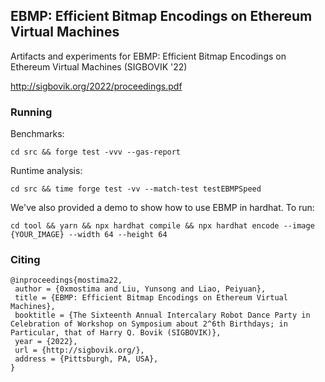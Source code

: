 ## EBMP: Efficient Bitmap Encodings on Ethereum Virtual Machines

Artifacts and experiments for EBMP: Efficient Bitmap Encodings on Ethereum Virtual Machines (SIGBOVIK '22) 

http://sigbovik.org/2022/proceedings.pdf

### Running

Benchmarks:
```
cd src && forge test -vvv --gas-report
```

Runtime analysis:
```
cd src && time forge test -vv --match-test testEBMPSpeed
```

We've also provided a demo to show how to use EBMP in hardhat. To run:
```
cd tool && yarn && npx hardhat compile && npx hardhat encode --image {YOUR_IMAGE} --width 64 --height 64 
```

### Citing

```
@inproceedings{mostima22,
 author = {0xmostima and Liu, Yunsong and Liao, Peiyuan},
 title = {EBMP: Efficient Bitmap Encodings on Ethereum Virtual Machines},
 booktitle = {The Sixteenth Annual Intercalary Robot Dance Party in Celebration of Workshop on Symposium about 2^6th Birthdays; in Particular, that of Harry Q. Bovik (SIGBOVIK)},
 year = {2022},
 url = {http://sigbovik.org/},
 address = {Pittsburgh, PA, USA},
}
```
